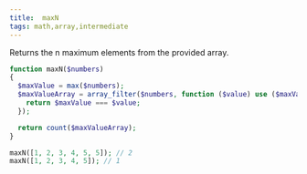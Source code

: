 ```yaml
---
title:  maxN
tags: math,array,intermediate
---
```

Returns the n maximum elements from the provided array.

```php
function maxN($numbers)
{
  $maxValue = max($numbers);
  $maxValueArray = array_filter($numbers, function ($value) use ($maxValue) {
    return $maxValue === $value;
  });

  return count($maxValueArray);
}
```

```php
maxN([1, 2, 3, 4, 5, 5]); // 2
maxN([1, 2, 3, 4, 5]); // 1
```
